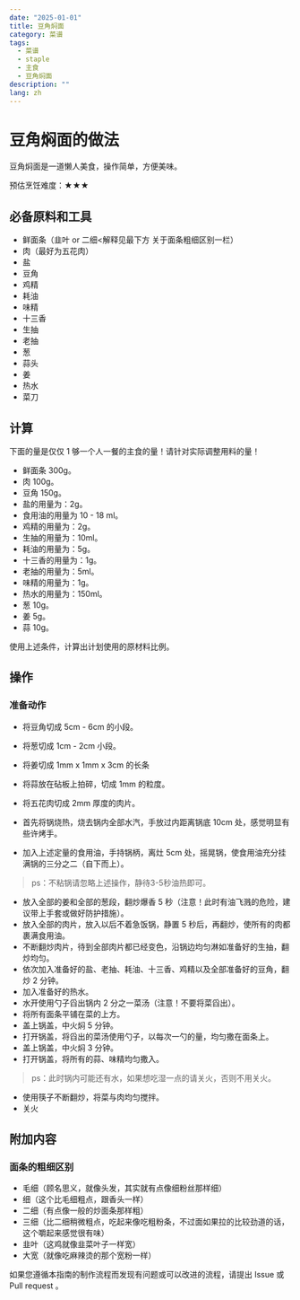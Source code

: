 ```yaml
---
date: "2025-01-01"
title: 豆角焖面
category: 菜谱
tags:
  - 菜谱
  - staple
  - 主食
  - 豆角焖面
description: ""
lang: zh
---
```


# 豆角焖面的做法

豆角焖面是一道懒人美食，操作简单，方便美味。

预估烹饪难度：★★★

## 必备原料和工具

* 鲜面条（韭叶 or 二细<解释见最下方 关于面条粗细区别一栏）
* 肉（最好为五花肉）
* 盐
* 豆角
* 鸡精
* 耗油
* 味精
* 十三香
* 生抽
* 老抽
* 葱
* 蒜头
* 姜
* 热水
* 菜刀

## 计算

下面的量是仅仅 1 够一个人一餐的主食的量！请针对实际调整用料的量！

* 鲜面条 300g。
* 肉 100g。
* 豆角 150g。
* 盐的用量为：2g。
* 食用油的用量为 10 - 18 ml。
* 鸡精的用量为：2g。
* 生抽的用量为：10ml。
* 耗油的用量为：5g。
* 十三香的用量为：1g。
* 老抽的用量为：5ml。
* 味精的用量为：1g。
* 热水的用量为：150ml。
* 葱 10g。
* 姜 5g。
* 蒜 10g。

使用上述条件，计算出计划使用的原材料比例。

## 操作

### 准备动作

* 将豆角切成 5cm - 6cm 的小段。
* 将葱切成 1cm - 2cm 小段。
* 将姜切成 1mm x 1mm x 3cm 的长条
* 将蒜放在砧板上拍碎，切成 1mm 的粒度。
* 将五花肉切成 2mm 厚度的肉片。

* 首先将锅烧热，烧去锅内全部水汽，手放过内距离锅底 10cm 处，感觉明显有些许烤手。
* 加入上述定量的食用油，手持锅柄，离灶 5cm 处，摇晃锅，使食用油充分挂满锅的三分之二（自下而上）。

> ps：不粘锅请忽略上述操作，静待3-5秒油热即可。

* 放入全部的姜和全部的葱段，翻炒爆香 5 秒（注意！此时有油飞溅的危险，建议带上手套或做好防护措施）。
* 放入全部的肉片，放入以后不着急饭锅，静置 5 秒后，再翻炒，使所有的肉都裹满食用油。
* 不断翻炒肉片，待到全部肉片都已经变色，沿锅边均匀淋如准备好的生抽，翻炒均匀。
* 依次加入准备好的盐、老抽、耗油、十三香、鸡精以及全部准备好的豆角，翻炒 2 分钟。
* 加入准备好的热水。
* 水开使用勺子舀出锅内 2 分之一菜汤（注意！不要将菜舀出）。
* 将所有面条平铺在菜的上方。
* 盖上锅盖，中火焖 5 分钟。
* 打开锅盖，将舀出的菜汤使用勺子，以每次一勺的量，均匀撒在面条上。
* 盖上锅盖，中火焖 3 分钟。
* 打开锅盖，将所有的蒜、味精均匀撒入。

> ps：此时锅内可能还有水，如果想吃湿一点的请关火，否则不用关火。

* 使用筷子不断翻炒，将菜与肉均匀搅拌。
* 关火

## 附加内容

### 面条的粗细区别

* 毛细（顾名思义，就像头发，其实就有点像细粉丝那样细）
* 细（这个比毛细粗点，跟香头一样）
* 二细（有点像一般的炒面条那样粗）
* 三细（比二细稍微粗点，吃起来像吃粗粉条，不过面如果拉的比较劲道的话，这个嚼起来感觉很有味）
* 韭叶（这鸡就像韭菜叶子一样宽）
* 大宽（就像吃麻辣烫的那个宽粉一样）

如果您遵循本指南的制作流程而发现有问题或可以改进的流程，请提出 Issue 或 Pull request 。
